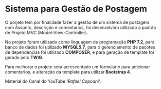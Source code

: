 # Sistema para Gestão de Postagem

O porjeto tem por finalidade fazer a gestão de um sistema de postagem com Assunto, descrição e comentarios, foi desenvolvido utilizado a padrão de Projeto MVC (Model-View-Controller).

No projeto foram utilizado como linguagem de programação **PHP 7.2**, para banco de dados foi utilizado **MYSQL5.7**, para o gerenciamento de pacotes de dependencias foi utilizado **COMPOSER**, e para geração de template foi gerado pelo **TWIG**.

Para melhorar o projeto sera acrescentado um formulario para adicionar comentarios, e alteração da template para utilizar **Bootstrap 4**.


Material do Canal do YouTube *'Rafael Capoani'*.